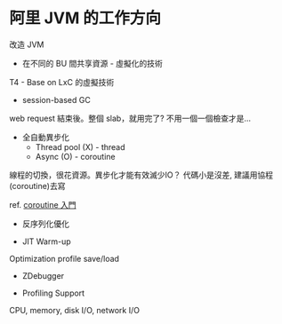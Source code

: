 # 阿里 JVM 的工作方向

改造 JVM

- 在不同的 BU 間共享資源 - 虛擬化的技術

T4 -  Base on LxC 的虛擬技術

- session-based GC

web request 結束後。整個 slab，就用完了?
不用一個一個檢查才是...

- 全自動異步化
    - Thread pool (X) - thread
    - Async (O) - coroutine

線程的切換，很花資源。異步化才能有效滅少IO？
代碼小是沒差, 建議用協程(coroutine)去寫

ref. [coroutine 入門](https://www.ptt.cc/bbs/GameDesign/M.1340896795.A.F29.html)

- 反序列化優化

- JIT Warm-up

Optimization profile save/load

- ZDebugger

- Profiling Support

CPU, memory, disk I/O, network I/O
